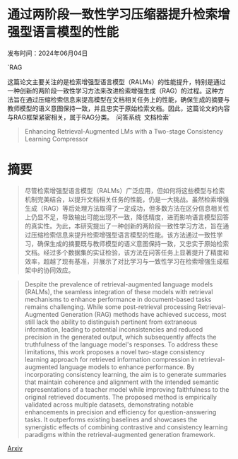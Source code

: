 # 通过两阶段一致性学习压缩器提升检索增强型语言模型的性能

发布时间：2024年06月04日

`RAG

这篇论文主要关注的是检索增强型语言模型（RALMs）的性能提升，特别是通过一种创新的两阶段一致性学习方法来改进检索增强生成（RAG）的过程。这种方法旨在通过压缩检索信息来提高模型在文档相关任务上的性能，确保生成的摘要与教师模型的语义意图保持一致，并且忠实于原始检索文档。因此，这篇论文的内容与RAG框架紧密相关，属于RAG分类。` `问答系统` `文档检索`

> Enhancing Retrieval-Augmented LMs with a Two-stage Consistency Learning Compressor

# 摘要

> 尽管检索增强型语言模型（RALMs）广泛应用，但如何将这些模型与检索机制完美结合，以提升文档相关任务的性能，仍是一大挑战。虽然检索增强生成（RAG）等后处理方法取得了一定成功，但多数方法在区分信息相关性上仍显不足，导致输出可能出现不一致，降低精度，进而影响语言模型回答的真实性。为此，本研究提出了一种创新的两阶段一致性学习方法，旨在通过压缩检索信息来提升检索增强型语言模型的性能。该方法通过一致性学习，确保生成的摘要既与教师模型的语义意图保持一致，又忠实于原始检索文档。经过多个数据集的实证检验，该方法在问答任务上显著提升了精度和效率，超越了现有基准，并展示了对比学习与一致性学习在检索增强生成框架中的协同效应。

> Despite the prevalence of retrieval-augmented language models (RALMs), the seamless integration of these models with retrieval mechanisms to enhance performance in document-based tasks remains challenging. While some post-retrieval processing Retrieval-Augmented Generation (RAG) methods have achieved success, most still lack the ability to distinguish pertinent from extraneous information, leading to potential inconsistencies and reduced precision in the generated output, which subsequently affects the truthfulness of the language model's responses. To address these limitations, this work proposes a novel two-stage consistency learning approach for retrieved information compression in retrieval-augmented language models to enhance performance. By incorporating consistency learning, the aim is to generate summaries that maintain coherence and alignment with the intended semantic representations of a teacher model while improving faithfulness to the original retrieved documents. The proposed method is empirically validated across multiple datasets, demonstrating notable enhancements in precision and efficiency for question-answering tasks. It outperforms existing baselines and showcases the synergistic effects of combining contrastive and consistency learning paradigms within the retrieval-augmented generation framework.

[Arxiv](https://arxiv.org/abs/2406.02266)